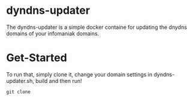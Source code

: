 # dyndns-updater
The dyndns-updater is a simple docker containe for updating the dnydns domains of your infomaniak domains.

# Get-Started
To run that, simply clone it, change your domain settings in dyndns-updater.sh, build and then run!

```
git clone 





```
